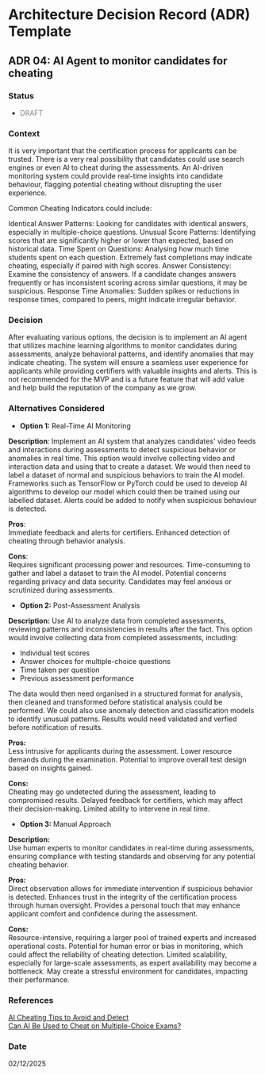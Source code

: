 # Architecture Decision Record (ADR) Template

## ADR 04: AI Agent to monitor candidates for cheating

### Status
- <span style="color:gray">DRAFT</span>

### Context
It is very important that the certification process for applicants can be trusted. There is a very real possibility that
candidates could use search engines or even AI to cheat during the assessments. An AI-driven monitoring system could 
provide real-time insights into candidate behaviour, flagging potential cheating without disrupting the user experience.

Common Cheating Indicators could include:

Identical Answer Patterns: Looking for candidates with identical answers, especially in multiple-choice questions.
Unusual Score Patterns: Identifying scores that are significantly higher or lower than expected, based on historical data.
Time Spent on Questions: Analysing how much time students spent on each question. Extremely fast completions may indicate cheating, especially if paired with high scores.
Answer Consistency: Examine the consistency of answers. If a candidate changes answers frequently or has inconsistent scoring across similar questions, it may be suspicious.
Response Time Anomalies: Sudden spikes or reductions in response times, compared to peers, might indicate irregular behavior.

### Decision
After evaluating various options, the decision is to implement an AI agent that utilizes machine learning algorithms to 
monitor candidates during assessments, analyze behavioral patterns, and identify anomalies that may indicate cheating. 
The system will ensure a seamless user experience for applicants while providing certifiers with valuable insights and 
alerts. This is not recommended for the MVP and is a future feature that will add value and help build the reputation
of the company as we grow.

### Alternatives Considered
- **Option 1:** Real-Time AI Monitoring  

**Description**: Implement an AI system that analyzes candidates' video feeds and interactions during assessments to detect 
suspicious behavior or anomalies in real time. This option would involve collecting video and interaction data and using
that to create a dataset. We would then need to label a dataset of normal and suspicious behaviors to train the AI model.
Frameworks such as TensorFlow or PyTorch could be used to develop AI algorithms to develop our model which could then be
trained using our labelled dataset. Alerts could be added to notify when suspicious behaviour is detected.

**Pros**:  
Immediate feedback and alerts for certifiers.
Enhanced detection of cheating through behavior analysis.  

**Cons**:  
Requires significant processing power and resources.
Time-consuming to gather and label a dataset to train the AI model.
Potential concerns regarding privacy and data security.
Candidates may feel anxious or scrutinized during assessments.
  

- **Option 2:** Post-Assessment Analysis  

**Description:** Use AI to analyze data from completed assessments, reviewing patterns and inconsistencies in results after
the fact. This option would involve collecting data from completed assessments, including:
  * Individual test scores
  * Answer choices for multiple-choice questions
  * Time taken per question
  * Previous assessment performance  

  The data would then need organised in a structured format for analysis, then cleaned and transformed before statistical analysis could be performed. 
  We could also use anomaly detection and classification models to identify unusual patterns. Results would need validated and verfied before 
  notification of results.  

  **Pros:**  
  Less intrusive for applicants during the assessment.
  Lower resource demands during the examination.
  Potential to improve overall test design based on insights gained.  

  **Cons:**  
  Cheating may go undetected during the assessment, leading to compromised results.
  Delayed feedback for certifiers, which may affect their decision-making.
  Limited ability to intervene in real time.
  

- **Option 3:** Manual Approach  

**Description:**  
Use human experts to monitor candidates in real-time during assessments, ensuring compliance with 
testing standards and observing for any potential cheating behavior.  

**Pros:**    
Direct observation allows for immediate intervention if suspicious behavior is detected.
Enhances trust in the integrity of the certification process through human oversight.
Provides a personal touch that may enhance applicant comfort and confidence during the assessment.  

**Cons:**   
Resource-intensive, requiring a larger pool of trained experts and increased operational costs.
Potential for human error or bias in monitoring, which could affect the reliability of cheating detection.
Limited scalability, especially for large-scale assessments, as expert availability may become a bottleneck.
May create a stressful environment for candidates, impacting their performance.

### References
[AI Cheating Tips to Avoid and Detect](https://screenapp.io/blog/how-to-avoid-and-detect-ai-cheating-with-exam-assignments-and-essays#:~:text=Proctoring%20software%20can%20monitor%20a,background%2C%20like%20an%20AI%20program.)  
[Can AI Be Used to Cheat on Multiple-Choice Exams?](https://www.insidehighered.com/news/tech-innovation/artificial-intelligence/2024/08/30/professor-finds-way-see-if-students-used-ai)

### Date
02/12/2025

